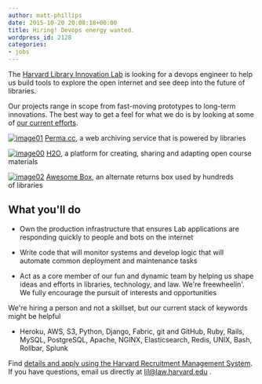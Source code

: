 ```yaml
---
author: matt-phillips
date: 2015-10-20 20:08:18+00:00
title: Hiring! Devops energy wanted.
wordpress_id: 2128
categories:
- jobs
---
```


The [Harvard Library Innovation Lab](http://librarylab.law.harvard.edu/) is looking for a devops engineer to help us build tools to explore the open internet and see deep into the future of libraries.

Our projects range in scope from fast-moving prototypes to long-term innovations. The best way to get a feel for what we do is by looking at some of [our current efforts](http://librarylab.law.harvard.edu/projects).

[![image01](http://librarylab.law.harvard.edu/blog/wp-content/uploads/2015/10/image01.png)](http://librarylab.law.harvard.edu/blog/wp-content/uploads/2015/10/image01.png)
[Perma.cc](http://perma.cc), a web archiving service that is powered by libraries

[![image00](http://librarylab.law.harvard.edu/blog/wp-content/uploads/2015/10/image00.png)](http://librarylab.law.harvard.edu/blog/wp-content/uploads/2015/10/image00.png)
[H2O](https://h2o.law.harvard.edu/), a platform for creating, sharing and adapting open course materials

[![image02](http://librarylab.law.harvard.edu/blog/wp-content/uploads/2015/10/image02.png)](http://librarylab.law.harvard.edu/blog/wp-content/uploads/2015/10/image02.png)
[Awesome Box](http://awesomebox.io), an alternate returns box used by hundreds of libraries

## What you'll do

* Own the production infrastructure that ensures Lab applications are responding quickly to people and bots on the internet

*  Write code that will monitor systems and develop logic that will automate common deployment and maintenance tasks

*  Act as a core member of our fun and dynamic team by helping us shape ideas and efforts in libraries, technology, and law. We're freewheelin'. We fully encourage the pursuit of interests and opportunities

We're hiring a person and not a skillset, but our current stack of keywords might be helpful

*  Heroku, AWS, S3, Python, Django, Fabric, git and GitHub, Ruby, Rails, MySQL, PostgreSQL, Apache, NGINX, Elasticsearch, Redis, UNIX, Bash, Rollbar, Splunk

Find [details and apply using the Harvard Recruitment Management System](https://sjobs.brassring.com/tgwebhost/jobdetails.aspx?jobId=1173201&PartnerId=25240&SiteId=5341&type=mail). If you have questions, email us directly at [lil@law.harvard.edu](mailto:lil@law.harvard.edu) .

